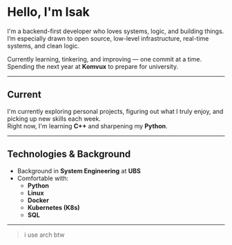 # Hello, I'm Isak

I'm a backend-first developer who loves systems, logic, and building things.  
I’m especially drawn to open source, low-level infrastructure, real-time systems, and clean logic.

Currently learning, tinkering, and improving — one commit at a time.  
Spending the next year at **Komvux** to prepare for university.

---

## Current

I'm currently exploring personal projects, figuring out what I truly enjoy, and picking up new skills each week.  
Right now, I'm learning **C++** and sharpening my **Python**.

---

## Technologies & Background

- Background in **System Engineering** at **UBS**
- Comfortable with:  
  - **Python**
  - **Linux**
  - **Docker**
  - **Kubernetes (K8s)**
  - **SQL**

---

> i use arch btw 
